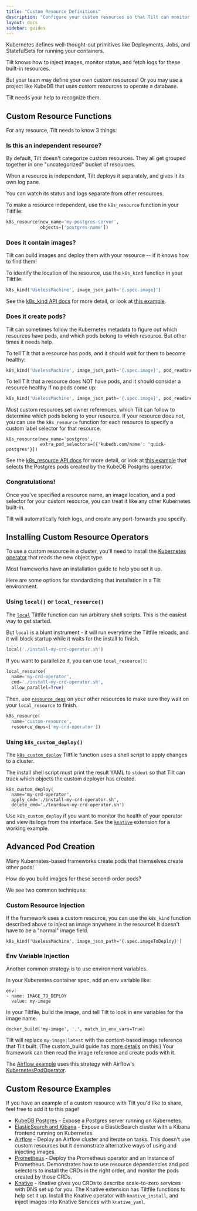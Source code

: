 ```yaml
---
title: "Custom Resource Definitions"
description: "Configure your custom resources so that Tilt can monitor them."
layout: docs
sidebar: guides
---
```


Kubernetes defines well-thought-out primitives like Deployments, Jobs, and
StatefulSets for running your containers.

Tilt knows how to inject images, monitor status, and fetch logs for these
built-in resources.

But your team may define your own custom resources! Or you may use a project
like KubeDB that uses custom resources to operate a database.

Tilt needs your help to recognize them.

## Custom Resource Functions

For any resource, Tilt needs to know 3 things:

### Is this an independent resource?

By default, Tilt doesn't categorize custom resources. They all get grouped together
in one "uncategorized" bucket of resources.

When a resource is independent, Tilt deploys it separately, and gives it its own
log pane.

You can watch its status and logs separate from other resources.

To make a resource independent, use the `k8s_resource` function in your
Titlfile:

```python
k8s_resource(new_name='my-postgres-server',
             objects=['postgres-name'])
```

### Does it contain images?

Tilt can build images and deploy them with your resource -- if it knows how to find them!

To identify the location of the resource, use the `k8s_kind` function in your Tiltfile:

```python
k8s_kind('UselessMachine', image_json_path='{.spec.image}')
```

See the [k8s_kind API docs](api.html#k8s_kind) for more detail, or look at [this
example](https://github.com/tilt-dev/tilt/blob/master/integration/crd/Tiltfile#L8).

### Does it create pods?

Tilt can sometimes follow the Kubernetes metadata to figure out which resources
have pods, and which pods belong to which resource. But other times it needs
help.

To tell Tilt that a resource has pods, and it should wait for them to become healthy:

```python
k8s_kind('UselessMachine', image_json_path='{.spec.image}', pod_readiness='wait')
```

To tell Tilt that a resource does NOT have pods, and it should consider a
resource healthy if no pods come up:


```python
k8s_kind('UselessMachine', image_json_path='{.spec.image}', pod_readiness='ignore')
```

Most custom resources set owner references, which Tilt can follow to determine
which pods belong to your resource. If your resource does not, you can use the
`k8s_resource` function for each resource to specify a custom label selector for
that resource.

```
k8s_resource(new_name='postgres',
             extra_pod_selectors=[{'kubedb.com/name': 'quick-postgres'}])
```

See the [k8s_resource API docs](api.html#k8s_resource) for more detail, or look
at [this
example](https://github.com/tilt-dev/tilt-example-frameworks/blob/master/kubedb-postgres/Tiltfile)
that selects the Postgres pods created by the KubeDB Postgres operator.

### Congratulations!

Once you've specified a resource name, an image location, and a pod selector for your custom
resource, you can treat it like any other Kubernetes built-in.

Tilt will automatically fetch logs, and create any port-forwards you specify.

## Installing Custom Resource Operators

To use a custom resource in a cluster, you'll need to install
the [Kubernetes operator](https://kubernetes.io/docs/concepts/extend-kubernetes/operator/) that reads the new object type.

Most frameworks have an installation guide to help you set it up.

Here are some options for standardizing that installation in a Tilt environment.

### Using `local()` or `local_resource()`

The [`local`](/api.html#api.local) Tiltfile function can run arbitrary shell
scripts. This is the easiest way to get started.

But `local` is a blunt instrument - it will run everytime the Tiltfile reloads,
and it will block startup while it waits for the install to finish.

```python
local('./install-my-crd-operator.sh')
```

If you want to parallelize it, you can use `local_resource()`:

```python
local_resource(
  name='my-crd-operator',
  cmd='./install-my-crd-operator.sh',
  allow_parallel=True)
```

Then, use [`resource_deps`](resource_deps.html) on your other resources to make
sure they wait on your `local_resource` to finish.

```python
k8s_resource(
  name='custom-resource',
  resource_deps=['my-crd-operator'])
```

### Using `k8s_custom_deploy()`

The [`k8s_custom_deploy`](/api.html#api.k8s_custom_deploy) Tiltfile function
uses a shell script to apply changes to a cluster.

The install shell script must print the result YAML to `stdout`
so that Tilt can track which objects the custom deployer has created.

```
k8s_custom_deploy(
  name='my-crd-operator',
  apply_cmd='./install-my-crd-operator.sh',
  delete_cmd='./teardown-my-crd-operator.sh')
```

Use `k8s_custom_deploy` if you want to monitor the health of your operator and
view its logs from the interface. See the
[`knative`](https://github.com/tilt-dev/tilt-extensions/blob/master/knative/Tiltfile)
extension for a working example.

## Advanced Pod Creation
    
Many Kubernetes-based frameworks create pods that themselves create other pods!

How do you build images for these second-order pods?

We see two common techniques:

### Custom Resource Injection

If the framework uses a custom resource, you can use the `k8s_kind` function
described above to inject an image anywhere in the resource! It doesn't have to
be a "normal" image field.

```
k8s_kind('UselessMachine', image_json_path='{.spec.imageToDeploy}')
```

### Env Variable Injection

Another common strategy is to use environment variables.

In your Kuberentes container spec, add an env variable like:

```
env:
- name: IMAGE_TO_DEPLOY
  value: my-image
```

In your Tiltfile, build the image, and tell Tilt to look in env variables for the image name.

```
docker_build('my-image', '.', match_in_env_vars=True)
```

Tilt will replace `my-image:latest` with the content-based image reference that
Tilt built. (The custom_build guide has [more
details](custom_build.html#why-tilt-uses-immutable-tags) on this.)  Your
framework can then read the image reference and create pods with it.

The [Airflow
example](https://github.com/tilt-dev/tilt-example-frameworks/tree/master/airflow)
uses this strategy with Airflow's
[KubernetesPodOperator](https://airflow.apache.org/docs/stable/kubernetes.html).

## Custom Resource Examples

If you have an example of a custom resource with Tilt you'd like to share, feel free to add it to this page!

- [KubeDB
  Postgres](https://github.com/tilt-dev/tilt-example-frameworks/tree/master/kubedb-postgres) -
  Expose a Postgres server running on Kubernetes.
- [ElasticSearch and Kibana](https://github.com/tilt-dev/tilt-example-frameworks/tree/master/kibana) -
  Expose a ElasticSearch cluster with a Kibana frontend running on Kubernetes.
- [Airflow](https://github.com/tilt-dev/tilt-example-frameworks/tree/master/airflow) -
  Deploy an Airflow cluster and iterate on tasks. This doesn't use custom resources
  but it demonstrate alternative ways of using and injecting images.
- [Prometheus](https://github.com/tilt-dev/tilt-example-frameworks/tree/master/prometheus) -
  Deploy the Prometheus operator and an instance of Prometheus. Demonstrates how to
  use resource dependencies and pod selectors to install the CRDs in the right order,
  and monitor the pods created by those CRDs.
- [Knative](https://github.com/tilt-dev/tilt-extensions/tree/master/knative) -
  Knative gives you CRDs to describe scale-to-zero services with DNS set up for
  you. The Knative extension has Tiltfile functions to help set it up.  Install
  the Knative operator with `knative_install`, and inject images into Knative
  Services with `knative_yaml`.
